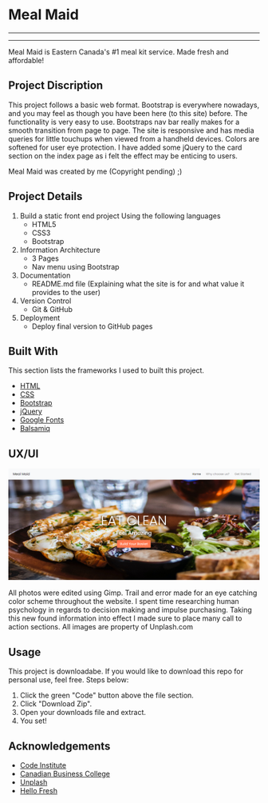 # Meal Maid
-----------
-----------


Meal Maid is Eastern Canada's #1 meal kit service. Made fresh and affordable!

## Project Discription
This project follows a basic web format. Bootstrap is everywhere nowadays, and you may feel as though you have been here (to this site) before. The functionality is very easy to use. Bootstraps nav bar really makes for a smooth transition from page to page. The site is responsive and has media queries for little touchups when viewed from a handheld devices. Colors are softened for user eye protection. I have added some jQuery to the card section on the index page as i felt the effect may be enticing to users.

Meal Maid was created by me (Copyright pending) ;)

## Project Details 
1. Build a static front end project Using the following languages
      - HTML5
      - CSS3
      - Bootstrap
2. Information Architecture
      - 3 Pages
      - Nav menu using Bootstrap
3. Documentation
      - README.md file (Explaining what the site is for and what value it provides to the user)
4. Version Control
      - Git & GitHub
5. Deployment
      - Deploy final version to GitHub pages

## Built With
This section lists the frameworks I used to built this project.
* [HTML](https://en.wikipedia.org/wiki/HTML)
* [CSS](https://en.wikipedia.org/wiki/CSS)
* [Bootstrap](https://getbootstrap.com)
* [jQuery](https://jquery.com/)
* [Google Fonts](https://fonts.google.com/)
* [Balsamiq](https://balsamiq.com/)

## UX/UI

<img src="assets/img/Meal-Maid.PNG" style="margin: 0;">

All photos were edited using Gimp. Trail and error made for an eye catching color scheme throughout the website.
I spent time researching human psychology in regards to decision making and impulse purchasing. Taking this new found information into effect
I made sure to place many call to action sections. All images are property of Unplash.com

## Usage

This project is downloadabe. If you would like to download this repo for personal use, feel free. Steps below:

1. Click the green "Code" button above the file section.
2. Click "Download Zip".
3. Open your downloads file and extract.
4. You set!


## Acknowledgements

* [Code Institute](https://codeinstitute.net/)
* [Canadian Business College](https://canadianbusinesscollege.com/)
* [Unplash](https://unsplash.com/)
* [Hello Fresh](https://www.hellofresh.ca/)

